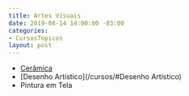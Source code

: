 ```yaml
---
title: Artes Visuais
date: 2019-08-14 14:00:00 -03:00
categories:
- CursosTopicos
layout: post
---
```


- [Cerâmica](/cursos/#Cerâmica)
- [Desenho Artístico](/cursos/#Desenho Artístico)
- Pintura em Tela